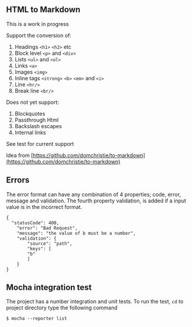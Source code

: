 
## HTML to Markdown 

This is a work in progress 

Support the conversion of:

1. Headings `<h1>` `<h2>` etc
2. Block level `<p>` and `<div>`
3. Lists `<ul>` and `<ol>`
4. Links `<a>`
5. Images `<img>`
6. Inline tags `<strong>` `<b>` `<em>` and `<i>`
7. Line `<hr/>`
8. Break line `<br/>`

Does not yet support:

1. Blockquotes
2. Passthrough Html
3. Backslash escapes
4. Internal links

See test for current support


Idea from [https://github.com/domchristie/to-markdown](https://github.com/domchristie/to-markdown)


## Errors

The error format can have any combination of 4 properties; code, error, message and validation. The fourth property validation, is added if a input value is in the incorrect format. 
    
    {
      "statusCode": 400,
  		"error": "Bad Request",
  		"message": "the value of b must be a number",
  		"validation": {
    		"source": "path",
    		"keys": [
      		"b"
    		]
  		}
	}



## Mocha integration test
The project has a number integration and unit tests. To run the test, `cd` to project directory type the following command

    $ mocha --reporter list




